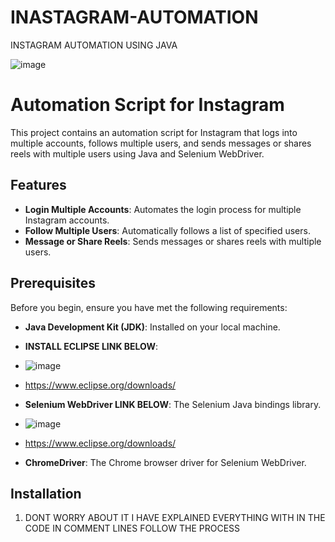 # INASTAGRAM-AUTOMATION
INSTAGRAM  AUTOMATION  USING  JAVA

![image](https://github.com/user-attachments/assets/725ed741-d8fd-410e-9172-93abdd6aed51)

# Automation Script for Instagram

This project contains an automation script for Instagram that logs into multiple accounts, follows multiple users, and sends messages or shares reels with multiple users using Java and Selenium WebDriver.

## Features

- **Login Multiple Accounts**: Automates the login process for multiple Instagram accounts.
- **Follow Multiple Users**: Automatically follows a list of specified users.
- **Message or Share Reels**: Sends messages or shares reels with multiple users.

## Prerequisites

Before you begin, ensure you have met the following requirements:

- **Java Development Kit (JDK)**: Installed on your local machine.
- **INSTALL  ECLIPSE LINK BELOW**:
- ![image](https://github.com/user-attachments/assets/a5997072-1fe3-49cc-a6c0-ff2ab54c3dc0)
- https://www.eclipse.org/downloads/

- **Selenium WebDriver LINK BELOW**: The Selenium Java bindings library.
- ![image](https://github.com/user-attachments/assets/e4c8b712-6714-40c5-9fc8-e11c03dc52e5)
- https://www.eclipse.org/downloads/

- **ChromeDriver**: The Chrome browser driver for Selenium WebDriver.


## Installation

1. DONT WORRY ABOUT  IT  I  HAVE  EXPLAINED  EVERYTHING  WITH  IN  THE  CODE   IN  COMMENT  LINES  FOLLOW  THE  PROCESS
